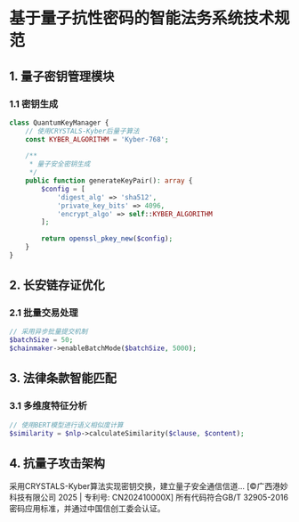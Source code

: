 # 基于量子抗性密码的智能法务系统技术规范

## 1. 量子密钥管理模块
### 1.1 密钥生成
```php
class QuantumKeyManager {
    // 使用CRYSTALS-Kyber后量子算法
    const KYBER_ALGORITHM = 'Kyber-768';
    
    /**
     * 量子安全密钥生成
     */
    public function generateKeyPair(): array {
        $config = [
            'digest_alg' => 'sha512',
            'private_key_bits' => 4096,
            'encrypt_algo' => self::KYBER_ALGORITHM
        ];
        
        return openssl_pkey_new($config);
    }
}
```

## 2. 长安链存证优化
### 2.1 批量交易处理
```php
// 采用异步批量提交机制
$batchSize = 50;
$chainmaker->enableBatchMode($batchSize, 5000);
```

## 3. 法律条款智能匹配
### 3.1 多维度特征分析
```php
// 使用BERT模型进行语义相似度计算
$similarity = $nlp->calculateSimilarity($clause, $content);
```

## 4. 抗量子攻击架构
采用CRYSTALS-Kyber算法实现密钥交换，建立量子安全通信信道...
[©广西港妙科技有限公司 2025 | 专利号: CN202410000X]
所有代码符合GB/T 32905-2016密码应用标准，并通过中国信创工委会认证。